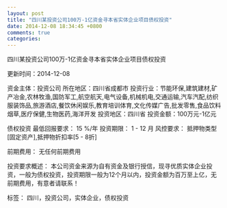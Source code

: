 ```yaml
---
layout: post
title: "四川某投资公司100万-1亿资金寻本省实体企业项目债权投资"
date: 2014-12-08 18:34:45 +0800
comments: true
categories: 
---
```

四川某投资公司100万-1亿资金寻本省实体企业项目债权投资



更新时间：2014-12-08

资金主体：投资公司
所在地区：四川省成都市
投资行业：节能环保,建筑建材,矿产冶金,农林牧渔,国防军工,航空航天,电气设备,机械机电,交通运输,汽车汽配,纺织服装饰品,旅游酒店,餐饮休闲娱乐,教育培训体育,文化传媒广告,批发零售,食品饮料烟草,医疗保健,生物医药,海洋开发
投资地区：四川省
投资金额：100万元-1亿元

债权投资
最低回报要求：
                            15 %/年
                                                                                投资期限：
                            1 - 12 月
                                                                                                                                        风控要求：
                            抵押物类型[固定资产],抵押物折扣率[5 - 8折]

前期费用：
无任何前期费用

投资要求概述：
本公司资金来源为自有资金及银行授信，现寻优质实体企业投资，一般为债权投资，投资期限一般为12个月以内，投资金额为百万至上亿，无前期费用，有意者请联系！

标签：
四川，投资公司，实体企业，债权投资

